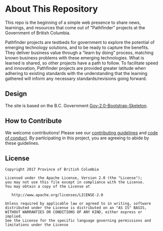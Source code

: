 # About This Repository
This repo is the beginning of a simple web presence to share news, learnings, and resources that come out of "Pathfinder" projects at the Government of British Columbia.  

Pathfinder projects are testbeds for government to explore the potential of emerging technology solutions, and to be ready to capture the benefits. They deliver business value through a “learn by doing” process, matching known business problems with these emerging technologies. What is learned is shared, so other projects have a path to follow. To facilitate speed and innovation, Pathfinder projects are provided greater latitude when adhering to existing standards with the understanding that the learning gathered will inform any necessary standards/revisions going forward. 

## Design
The site is based on the B.C. Government [Gov-2.0-Bootstrap-Skeleton](https://github.com/bcgov/Gov-2.0-Bootstrap-Skeleton).

## How to Contribute
We welcome contributions! Please see our [contributing guidelines](https://github.com/mark-a-wilson/pathfinder/blob/master/CONTRIBUTING.md) and [code of conduct](https://github.com/mark-a-wilson/pathfinder/blob/master/CODE_OF_CONDUCT.md). By participating in this project, you are agreeing to abide by these guidelines.

## License

    Copyright 2017 Province of British Columbia

    Licensed under the Apache License, Version 2.0 (the "License");
    you may not use this file except in compliance with the License.
    You may obtain a copy of the License at 

       http://www.apache.org/licenses/LICENSE-2.0

    Unless required by applicable law or agreed to in writing, software
    distributed under the License is distributed on an "AS IS" BASIS,
    WITHOUT WARRANTIES OR CONDITIONS OF ANY KIND, either express or implied.
    See the License for the specific language governing permissions and
    limitations under the License
